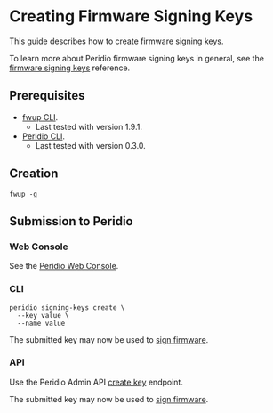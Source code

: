 # Creating Firmware Signing Keys

This guide describes how to create firmware signing keys.

To learn more about Peridio firmware signing keys in general, see the [firmware signing keys](/reference/firmware-signing-keys) reference.

## Prerequisites

- [fwup CLI](https://github.com/fwup-home/fwup).
  - Last tested with version 1.9.1.
- [Peridio CLI](https://github.com/peridio/morel/releases).
  - Last tested with version 0.3.0.

## Creation

```text
fwup -g
```

## Submission to Peridio

### Web Console

See the [Peridio Web Console](https://console.cremini.peridio.com).

### CLI

```
peridio signing-keys create \
  --key value \
  --name value
```

The submitted key may now be used to [sign firmware](/guides/creating-firmware#sign-the-fwup-archive).

### API

Use the Peridio Admin API [create key](/admin-api#tag/Keys/paths/~1orgs~1%7Borganization_name%7D~1keys/post) endpoint.

The submitted key may now be used to [sign firmware](/guides/creating-firmware#sign-the-fwup-archive).


